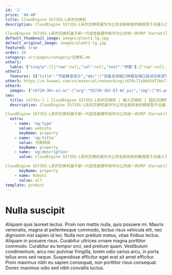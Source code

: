 ```yaml
---
id: '1'
price: '49.40'
title: CloudEngine S5735S-L系列交换机
description: CloudEngine S5735S-L系列交换机是华为公司全新研发的精简型千兆接入交换机，可以提供灵活的全千兆接入及固定千兆或者万兆上行端口。

CloudEngine S5735S-L系列交换机基于新一代高性能硬件和华为公司统一的VRP（Versatile Routing Platform）软件平台，灵活的以太组网，多样的安全控制等特点，具备更高性能和更丰富的业务处理能力，广泛应用于企业园区接入、千兆到桌面等多种应用场景。
default_thumbnail_image: images/plant1-lg.jpg
default_original_image: images/plant1-lg.jpg
featured: true
order: 28
category: src/pages/category/交换机.md
other1: 
  table: {"single":[[{"row":null,"col":null,"text":"参数"},{"row":null,"col":null,"text":"CloudEngine S5735S-L12T4S-A\nCloudEngine S5735S-L12P4S-A"},{"row":null,"col":null,"text":"CloudEngine S5735S-L24T4S-A\nCloudEngine S5735S-L24P4S-A"},{"row":null,"col":null,"text":"CloudEngine S5735S-L24T4X-A\nCloudEngine S5735S-L24P4X-A"},{"row":null,"col":null,"text":"CloudEngine S5735S-L48T4S-A\nCloudEngine S5735S-L48P4S-A"},{"row":null,"col":null,"text":"CloudEngine S5735S-L48T4X-A\nCloudEngine S5735S-L48P4X-A"},{"row":null,"col":null,"text":"CloudEngine S5735S-L32ST4X-A"},{"row":null,"col":null,"text":"CloudEngine S5735S-L24FT4S-A"},{"row":null,"col":null,"text":"CloudEngine S5735S-L48FT4S-A"}],[{"row":null,"col":null,"text":"包转发率"},{"row":null,"col":null,"text":"33/108Mpps"},{"row":null,"col":null,"text":"51/126Mpps"},{"row":null,"col":null,"text":"108/126Mpps"},{"row":null,"col":null,"text":"87/166Mpps"},{"row":null,"col":null,"text":"144/166Mpps"},{"row":null,"col":null,"text":"120/138Mpps"},{"row":null,"col":null,"text":"34.8/109.8Mpps"},{"row":null,"col":null,"text":"54.6/129.6Mpps"}],[{"row":null,"col":null,"text":"交换容量"},{"row":null,"col":"3","text":"336Gbps/3.36Tbps"},{"row":null,"col":"3","text":"432Gbps/4.32Tbps"},{"row":null,"col":"2","text":"336Gbps/3.36Tbps"}],[{"row":null,"col":null,"text":"固定端口"},{"row":null,"col":null,"text":"12个10/100/\n1000Base-T以太网端口，\n4个千兆SFP"},{"row":null,"col":null,"text":"24个10/100/\n1000Base-T以太网端口，\n4个千兆SFP"},{"row":null,"col":null,"text":"24个10/100/\n1000Base-T以太网端口，\n4个万兆SFP+"},{"row":null,"col":null,"text":"48个10/100/\n1000BASE-T以太网端口，\n4个千兆SFP"},{"row":null,"col":null,"text":"48个10/100/\n1000BASE-T以太网端口，\n4个万兆SFP+"},{"row":null,"col":null,"text":"24个千兆SFP,\n8个10/100/\n1000BASE-T以太网端口，4个万兆SFP+"},{"row":null,"col":null,"text":"12个10/100\nBase-Tx以太网端口，12个\n10/100/1000\nBASE-T以太网端口，4个千兆SFP"},{"row":null,"col":null,"text":"24个10/100\nBase-Tx以太网端口，24个\n10/100/1000\nBASE-T以太网端口，4个千兆SFP"}],[{"row":null,"col":null,"text":"PoE能力"},{"row":null,"col":"8","text":"CloudEngine S5735S-L12P4S-A：支持\nCloudEngine S5735S-L24P4S-A：支持\nCloudEngine S5735S-L24P4X-A：支持\nCloudEngine S5735S-L48P4S-A：支持\nCloudEngine S5735S-L48P4X-A：支持\n其他：不支持"}],[{"row":null,"col":null,"text":"MAC特性"},{"row":null,"col":"8","text":"支持MAC地址自动学习和老化\n支持静态、动态、黑洞MAC表项\n支持源MAC地址过滤\n支持接口MAC地址学习个数限制"}],[{"row":null,"col":null,"text":"VLAN特性"},{"row":null,"col":"8","text":"支持4K个VLAN\n支持Guest VLAN、Voice VLAN\n支持GVRP协议\n支持MUX VLAN功能\n支持基于MAC/协议/IP子网/策略/端口的VLAN\n支持1:1和N:1 VLAN Mapping功能"}],[{"row":null,"col":null,"text":"IP路由"},{"row":null,"col":"8","text":"静态路由、RIP、RIPng协议"}],[{"row":null,"col":null,"text":"SVF极简运维"},{"row":null,"col":"8","text":"支持作为SVF Client零配置即插即用\n支持自动加载Client的大包和补丁\n支持业务一键式自动下发\nClient支持独立运行"}],[{"row":null,"col":null,"text":"互通性"},{"row":null,"col":"8","text":"VBST基于VLAN生成树协议（和PVST/PVST+/RPVST 互通）\nLNP 链路类型协商协议（和DTP相似功能）\nVCMP VLAN集中管理协议（和VTP相似功能）\n详细的互联互通认证与报告，请访问 这里。"}]]}
other2:
  features: [{"title":"节能静音设计","dec":["设备支持端口休眠及端口自动功率调节等节能技术；提供多种无风扇款型，更静音地实现千兆到桌面。"]},{"title":"极简网络运维","dec":["SVF将园区“核心/汇聚+接入交换机+AP”的网络架构虚拟为一台网元；SVF Client角色支持即插即用，极简网络运维。"]},{"title":"多样的安全控制","dec":["设备支持MAC、802.1x、Portal认证，实现用户策略（VLAN、QoS、ACL）的动态下发。支持完善的DoS类防攻击、用户类防攻击。"]}]
other3: https://e.huawei.com/cn/material/networking/c670c71c86654f2bb738419cb417f93c
other4:
  images: {"s5720-36c-ei-ac":{"org":"S5720-36C-EI-AC_pic","img":["01.png","02.png","03.png","04.png","07.png","08.png"]}}
seo:
  title: s5735s-l | CloudEngine S5735S-L系列交换机 | 接入交换机 | 园区交换机 | 交换机 | 企业网络
  description: CloudEngine S5735S-L系列交换机是华为公司全新研发的精简型千兆接入交换机，可以提供灵活的全千兆接入及固定千兆或者万兆上行端口。

CloudEngine S5735S-L系列交换机基于新一代高性能硬件和华为公司统一的VRP（Versatile Routing Platform）软件平台，灵活的以太组网，多样的安全控制等特点，具备更高性能和更丰富的业务处理能力，广泛应用于企业园区接入、千兆到桌面等多种应用场景。
  extra:
    - name: 'og:type'
      value: website
      keyName: property
    - name: 'og:title'
      value: 河南网田
      keyName: property
    - name: 'og:description'
      value: CloudEngine S5735S-L系列交换机是华为公司全新研发的精简型千兆接入交换机，可以提供灵活的全千兆接入及固定千兆或者万兆上行端口。

CloudEngine S5735S-L系列交换机基于新一代高性能硬件和华为公司统一的VRP（Versatile Routing Platform）软件平台，灵活的以太组网，多样的安全控制等特点，具备更高性能和更丰富的业务处理能力，广泛应用于企业园区接入、千兆到桌面等多种应用场景。
      keyName: property
    - name: Robots
      value: all
template: product
---
```


# Nulla suscipit

Aliquam quis laoreet lectus. Proin non mattis nulla, quis posuere mi. Mauris venenatis, magna at pellentesque commodo, lectus risus vehicula elit, nec dignissim nisl sapien id leo. Nulla non pretium metus, vitae finibus lectus. Aliquam in posuere risus. Curabitur ultrices ornare magna porttitor commodo. Curabitur eu tempor orci, sed pretium quam. Vestibulum condimentum, arcu nec pulvinar fringilla, lorem odio varius arcu, in porta tellus eros sed neque. Suspendisse efficitur eget erat sit amet efficitur. Proin maximus nibh eu sapien consequat, non porttitor risus consequat. Donec maximus odio sed nibh convallis luctus.